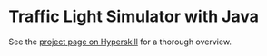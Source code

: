 # Traffic Light Simulator with Java 

See the [project page on Hyperskill](https://hyperskill.org/projects/288) for a thorough overview.
